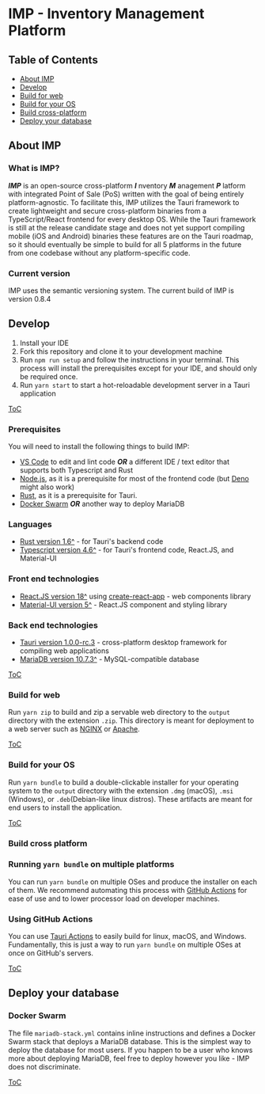 # IMP - Inventory Management Platform

[](#table-of-contents)

## Table of Contents

- [About IMP](#about-imp 'About IMP')
- [Develop](#develop 'Develop')
- [Build for web](#build-for-web 'Build for web')
- [Build for your OS](#build-for-your-os 'Build for your OS')
- [Build cross-platform](#build-cross-platform 'Build cross-platform')
- [Deploy your database](#deploy-your-database 'Deploy your database')

[](#about-imp)

## About IMP

### What is IMP?

**_IMP_** is an open-source cross-platform **_I_** nventory **_M_** anagement **_P_** latform with integrated Point of Sale (PoS) written with the goal of being entirely platform-agnostic.  To facilitate this, IMP utilizes the Tauri framework to create lightweight and secure cross-platform binaries from a TypeScript/React frontend for every desktop OS.  While the Tauri framework is still at the release candidate stage and does not yet support compiling mobile (iOS and Android) binaries these features are on the Tauri roadmap, so it should eventually be simple to build for all 5 platforms in the future from one codebase without any platform-specific code.

### Current version

IMP uses the semantic versioning system.  The current build of IMP is version 0.8.4

[](#develop)

## Develop

1. Install your IDE
2. Fork this repository and clone it to your development machine
3. Run `npm run setup` and follow the instructions in your terminal.  This process will install the prerequisites except for your IDE, and should only be required once.
4. Run `yarn start` to start a hot-reloadable development server in a Tauri application

[ToC](#table-of-contents 'Return to Table of Contents')

### Prerequisites

You will need to install the following things to build IMP:

- [VS Code](https://code.visualstudio.com/download) to edit and lint code **_OR_** a different IDE / text editor that supports both Typescript and Rust
- [Node.js](https://nodejs.org/en/download/), as it is a prerequisite for most of the frontend code (but [Deno](https://deno.land) might also work)
- [Rust](https://www.rust-lang.org/tools/install), as it is a prerequisite for Tauri.
- [Docker Swarm](https://docs.docker.com/engine/swarm) **_OR_** another way to deploy MariaDB

### Languages

- [Rust version 1.6^](https://www.rust-lang.org/) - for Tauri's backend code
- [Typescript version 4.6^](https://www.typescriptlang.org/) - for Tauri's frontend code, React.JS, and Material-UI

### Front end technologies

- [React.JS version 18^](https://reactjs.org/) using [create-react-app](https://create-react-app.dev/) - web components library
- [Material-UI version 5^](https://material-ui.com/) - React.JS component and styling library

### Back end technologies

- [Tauri version 1.0.0-rc.3](https://tauri.studio) - cross-platform desktop framework for compiling web applications
- [MariaDB version 10.7.3^](https://mariadb.org/) - MySQL-compatible database

[ToC](#table-of-contents 'Return to Table of Contents')

[](#build-for-web)

### Build for web

Run `yarn zip` to build and zip a servable web directory to the `output` directory with the extension `.zip`.  This directory is meant for deployment to a web server such as [NGINX](https://nginx.org/en/) or [Apache](https://httpd.apache.org/).

[ToC](#table-of-contents 'Return to Table of Contents')

### Build for your OS

[](#build-for-your-os)

Run `yarn bundle` to build a double-clickable installer for your operating system to the `output` directory with the extension `.dmg` (macOS), `.msi`  (Windows), or `.deb`(Debian-like linux distros).  These artifacts are meant for end users to install the application.

[ToC](#table-of-contents 'Return to Table of Contents')

### Build cross platform

[](#build-cross-platform)

### Running `yarn bundle` on multiple platforms

You can run `yarn bundle` on multiple OSes and produce the installer on each of them.  We recommend automating this process with [GitHub Actions](https://github.com/actions/) for ease of use and to lower processor load on developer machines.

### Using GitHub Actions

You can use [Tauri Actions](https://github.com/tauri-apps/tauri-action) to easily build for linux, macOS, and Windows.  Fundamentally, this is just a way to run `yarn bundle` on multiple OSes at once on GitHub's servers.

[ToC](#table-of-contents 'Return to Table of Contents')

## Deploy your database

[](#deploy-your-database)

### Docker Swarm

The file `mariadb-stack.yml` contains inline instructions and defines a Docker Swarm stack that deploys a MariaDB database.  This is the simplest way to deploy the database for most users.  If you happen to be a user who knows more about deploying MariaDB, feel free to deploy however you like - IMP does not discriminate.

[ToC](#table-of-contents 'Return to Table of Contents')
